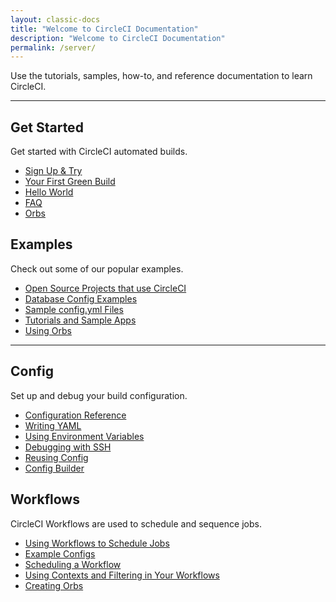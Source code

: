 ```yaml
---
layout: classic-docs
title: "Welcome to CircleCI Documentation"
description: "Welcome to CircleCI Documentation"
permalink: /server/
---
```


Use the tutorials, samples, how-to, and reference documentation to learn CircleCI.

<hr class="hidden-xs" />

<div class="row">
  <div class="col-xs-12 col-sm-6">
    <h2>Get Started</h2>
    <p>Get started with CircleCI automated builds.</p>
    <ul>
      <li><a href="/docs/2.0/first-steps/">Sign Up & Try</a></li>
      <li><a href="/docs/2.0/getting-started/">Your First Green Build</a></li>
      <li><a href="/docs/2.0/hello-world/">Hello World</a></li>
      <li><a href="/docs/2.0/faq/">FAQ</a></li>
      <li><a href="/docs/2.0/orb-intro/">Orbs</a></li>
    </ul>
  </div>
  <div class="col-xs-12 col-sm-6">
    <h2>Examples</h2>
    <p>Check out some of our popular examples.</p>
    <ul>
      <li><a href="/docs/2.0/example-configs/">Open Source Projects that use CircleCI</a></li>
        <li><a href="/docs/2.0/postgres-config/">Database Config Examples</a></li>
        <li><a href="/docs/2.0/sample-config/">Sample config.yml Files</a></li>
        <li><a href="/docs/2.0/tutorials/">Tutorials and Sample Apps</a></li>
        <li><a href="/docs/2.0/using-orbs/">Using Orbs</a></li>
      </ul>
  </div>
  <div class="col-xs-12">
    <hr />
  </div>
  <div class="col-xs-12 col-sm-6">
    <h2>Config</h2>
    <p>Set up and debug your build configuration.</p>
    <ul>
      <li><a href="{{ site.baseurl }}/2.0/configuration-reference/">Configuration Reference</a></li>
      <li><a href="{{ site.baseurl }}/2.0/writing-yaml/">Writing YAML</a></li>
      <li><a href="{{ site.baseurl }}/2.0/env-vars/">Using Environment Variables</a></li>
      <li><a href="{{ site.baseurl }}/2.0/ssh-access-jobs/">Debugging with SSH</a></li>
      <li><a href="/docs/2.0/reusing-config/">Reusing Config</a></li>
      <li><a href="/docs/config-builder">Config Builder</a></li>
    </ul>
  </div>
  <div class="col-xs-12 col-sm-6">
    <h2>Workflows</h2>
    <p>CircleCI Workflows are used to schedule and sequence jobs.</p>
    <ul>
      <li><a href="/docs/2.0/workflows/">Using Workflows to Schedule Jobs</a></li>
      <li><a href="/docs/2.0/workflows/#workflows-configuration-examples">Example Configs</a></li>
      <li><a href="/docs/2.0/workflows/#scheduling-a-workflow">Scheduling a Workflow</a></li>
      <li><a href="/docs/2.0/workflows/#using-contexts-and-filtering-in-your-workflows">Using Contexts and Filtering in Your Workflows</a></li>
      <li><a href="/docs/2.0/creating-orbs/">Creating Orbs</a></li>
    </ul>
  </div>
</div>
